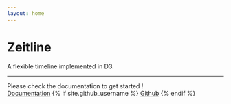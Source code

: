 ```yaml
---
layout: home
---
```


<div class="jumbotron mt-2">
  <h1 class="display-3">Zeitline</h1>
  <p class="lead">A flexible timeline implemented in D3.</p>
  <hr class="my-4">
  <p class="lead">
    Please check the documentation to get started !<br>
    <a class="btn btn-primary btn-lg" href="documentation" role="button">Documentation</a>
    {% if site.github_username %}
    <a class="btn btn-secondary btn-lg" href="https://github.com/{{ site.github_username }}/Zeitline">Github</a>
    {% endif %}
  </p>
</div>


